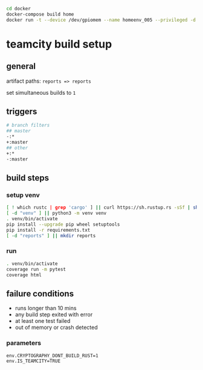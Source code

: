 ```bash
cd docker
docker-compose build home
docker run -t --device /dev/gpiomem --name homeenv_005 --privileged -d docker_home:latest
```

# teamcity build setup

## general

artifact paths: `reports => reports`

set simultaneous builds to `1`

## triggers

```bash
# branch filters
## master
-:*
+:master
## other
+:*
-:master
```

## build steps

### setup venv

```bash
[ ! which rustc | grep 'cargo' ] || curl https://sh.rustup.rs -sSf | sh -s -- -y
[ -d "venv" ] || python3 -m venv venv
. venv/bin/activate
pip install --upgrade pip wheel setuptools
pip install -r requirements.txt
[ -d "reports" ] || mkdir reports
```

### run

```bash
. venv/bin/activate
coverage run -m pytest
coverage html
```

## failure conditions

* runs longer than 10 mins
* any build step exited with error
* at least one test failed
* out of memory or crash detected

### parameters

```bash
env.CRYPTOGRAPHY_DONT_BUILD_RUST=1
env.IS_TEAMCITY=TRUE
```